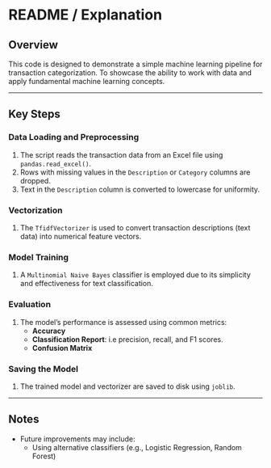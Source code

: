# README / Explanation

## Overview
This code is designed to demonstrate a simple machine learning pipeline for transaction categorization. To showcase the ability to work with data and apply fundamental machine learning concepts.

---

## Key Steps

### Data Loading and Preprocessing
1. The script reads the transaction data from an Excel file using `pandas.read_excel()`.
2. Rows with missing values in the `Description` or `Category` columns are dropped.
3. Text in the `Description` column is converted to lowercase for uniformity.

### Vectorization
1. The `TfidfVectorizer` is used to convert transaction descriptions (text data) into numerical feature vectors.

### Model Training
1. A `Multinomial Naive Bayes` classifier is employed due to its simplicity and effectiveness for text classification.

### Evaluation
1. The model’s performance is assessed using common metrics:
   - **Accuracy**
   - **Classification Report**: i.e precision, recall, and F1 scores.
   - **Confusion Matrix**

### Saving the Model
1. The trained model and vectorizer are saved to disk using `joblib`.

---

## Notes
- Future improvements may include:
  - Using alternative classifiers (e.g., Logistic Regression, Random Forest)
